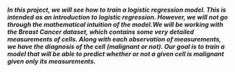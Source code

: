 ##### In this project, we will see how to train a logistic regression model. This is intended as an introduction to logistic regression. However, we will not go through the mathematical intuition of the model.We will be working with the Breast Cancer dataset, which contains some very detailed measurements of cells. Along with each observation of measurements, we have the diagnosis of the cell (malignant or not). Our goal is to train a model that will be able to predict whether or not a given cell is malignant given only its measurements.

